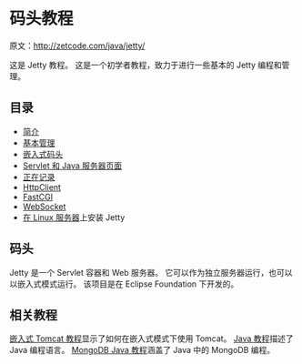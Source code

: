 # 码头教程

原文：http://zetcode.com/java/jetty/

这是 Jetty 教程。 这是一个初学者教程，致力于进行一些基本的 Jetty 编程和管理。

## 目录



*   [简介](introduction/)
*   [基本管理](admin/)
*   [嵌入式码头](embedded/)
*   [Servlet 和 Java 服务器页面](servlets/)
*   [正在记录](logging/)
*   [HttpClient](httpclient/)
*   [FastCGI](fastcgi/)
*   [WebSocket](websocket/)
*   [在 Linux 服务器](install/)上安装 Jetty



## 码头

Jetty 是一个 Servlet 容器和 Web 服务器。 它可以作为独立服务器运行，也可以以嵌入式模式运行。 该项目是在 Eclipse Foundation 下开发的。

## 相关教程

[嵌入式 Tomcat 教程](/web/embeddedtomcat)显示了如何在嵌入式模式下使用 Tomcat。 [Java 教程](/lang/java/)描述了 Java 编程语言。 [MongoDB Java 教程](/db/mongodbjava/)涵盖了 Java 中的 MongoDB 编程。